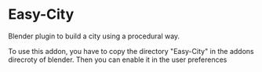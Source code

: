 Easy-City
=========

Blender plugin to build a city using a procedural way.

To use this addon, you have to copy the directory "Easy-City" in the addons direcroty of blender. Then you can enable it in the user preferences
